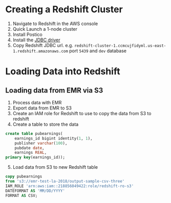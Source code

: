 # Creating a Redshift Cluster

1. Navigate to Redshift in the AWS console
2. Quick Launch a 1-node cluster
3. Install Postico
4. Install the [JDBC driver](https://docs.aws.amazon.com/redshift/latest/mgmt/configure-jdbc-connection.html#download-jdbc-driver)
5. Copy Redshift JDBC url. e.g. `redshift-cluster-1.ccmcujfidyml.us-east-1.redshift.amazonaws.com` port `5439` and `dev` database

# Loading Data into Redshift

## Loading data from EMR via S3

1. Process data with EMR
2. Export data from EMR to S3
3. Create an IAM role for Redshift to use to copy the data from S3 to redshift
4. Create a table to store the data 
```sql
create table pubearnings(
    earnings_id bigint identity(1, 1),
    publisher varchar(100),
    pubdate date,
    earnings REAL,
primary key(earnings_id));
```

5. Load data from S3 to new Redshift table
```sql
copy pubearnings
from 's3://emr-test-la-2018/output-sample-csv-three'
IAM_ROLE 'arn:aws:iam::218856049422:role/redshift-ro-s3'
DATEFORMAT AS 'MM/DD/YYYY'
FORMAT AS CSV;
```
